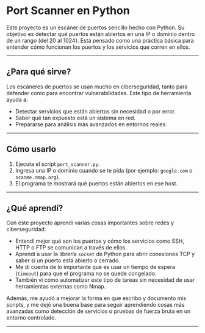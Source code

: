 # Port Scanner en Python

Este proyecto es un escáner de puertos sencillo hecho con Python. Su objetivo es detectar qué puertos están abiertos en una IP o dominio dentro de un rango (del 20 al 1024). Está pensado como una práctica básica para entender cómo funcionan los puertos y los servicios que corren en ellos.

---

## ¿Para qué sirve?

Los escáneres de puertos se usan mucho en ciberseguridad, tanto para defender como para encontrar vulnerabilidades. Este tipo de herramienta ayuda a:

- Detectar servicios que están abiertos sin necesidad o por error.
- Saber qué tan expuesto está un sistema en red.
- Prepararse para análisis más avanzados en entornos reales.

---

## Cómo usarlo

1. Ejecuta el script `port_scanner.py`.
2. Ingresa una IP o dominio cuando se te pida (por ejemplo: `google.com` o `scanme.nmap.org`).
3. El programa te mostrará qué puertos están abiertos en ese host.

---

## ¿Qué aprendí?

Con este proyecto aprendí varias cosas importantes sobre redes y ciberseguridad:

- Entendí mejor qué son los puertos y cómo los servicios como SSH, HTTP o FTP se comunican a través de ellos.
- Aprendí a usar la librería `socket` de Python para abrir conexiones TCP y saber si un puerto está abierto o cerrado.
- Me di cuenta de lo importante que es usar un tiempo de espera (`timeout`) para que el programa no se quede congelado.
- También vi cómo automatizar este tipo de tareas sin necesidad de usar herramientas externas como Nmap.

Además, me ayudó a mejorar la forma en que escribo y documento mis scripts, y me dejó una buena base para seguir aprendiendo cosas más avanzadas como detección de servicios o pruebas de fuerza bruta en un entorno controlado.

---

